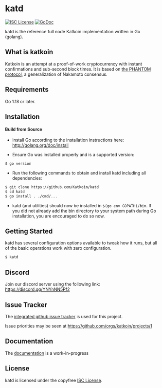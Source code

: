 
katd
====

[![ISC License](http://img.shields.io/badge/license-ISC-blue.svg)](https://choosealicense.com/licenses/isc/)
[![GoDoc](https://img.shields.io/badge/godoc-reference-blue.svg)](http://godoc.org/github.com/Katkoin/katd)

katd is the reference full node Katkoin implementation written in Go (golang).

## What is katkoin

Katkoin is an attempt at a proof-of-work cryptocurrency with instant confirmations and sub-second block times. It is based on [the PHANTOM protocol](https://eprint.iacr.org/2018/104.pdf), a generalization of Nakamoto consensus.

## Requirements

Go 1.18 or later.

## Installation

#### Build from Source

- Install Go according to the installation instructions here:
  http://golang.org/doc/install

- Ensure Go was installed properly and is a supported version:

```bash
$ go version
```

- Run the following commands to obtain and install katd including all dependencies:

```bash
$ git clone https://github.com/Katkoin/katd
$ cd katd
$ go install . ./cmd/...
```

- katd (and utilities) should now be installed in `$(go env GOPATH)/bin`. If you did
  not already add the bin directory to your system path during Go installation,
  you are encouraged to do so now.


## Getting Started

katd has several configuration options available to tweak how it runs, but all
of the basic operations work with zero configuration.

```bash
$ katd
```

## Discord
Join our discord server using the following link: https://discord.gg/YNYnNN5Pf2

## Issue Tracker

The [integrated github issue tracker](https://github.com/Katkoin/katd/issues)
is used for this project.

Issue priorities may be seen at https://github.com/orgs/katkoin/projects/1

## Documentation

The [documentation](https://github.com/katkoin/docs) is a work-in-progress

## License

katd is licensed under the copyfree [ISC License](https://choosealicense.com/licenses/isc/).
